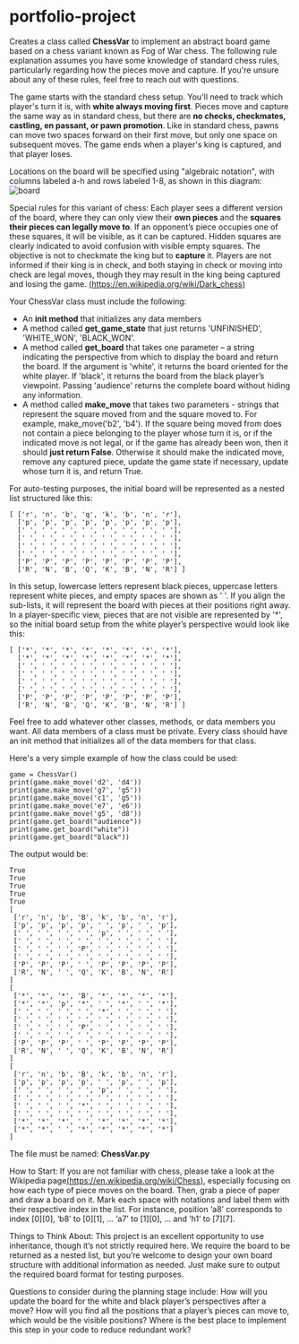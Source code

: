 # portfolio-project

Creates a class called **ChessVar** to implement an abstract board game based on a chess variant known as Fog of War chess. The following rule explanation assumes you have some knowledge of standard chess rules, particularly regarding how the pieces move and capture. If you're unsure about any of these rules, feel free to reach out with questions.

The game starts with the standard chess setup. You'll need to track which player's turn it is, with **white always moving first**. Pieces move and capture the same way as in standard chess, but there are **no checks, checkmates, castling, en passant, or pawn promotion**. Like in standard chess, pawns can move two spaces forward on their first move, but only one space on subsequent moves. The game ends when a player's king is captured, and that player loses.

Locations on the board will be specified using "algebraic notation", with columns labeled a-h and rows labeled 1-8, as shown in this diagram: ![board](board.png "board")

Special rules for this variant of chess:
Each player sees a different version of the board, where they can only view their **own pieces** and the **squares their pieces can legally move to**. If an opponent’s piece occupies one of these squares, it will be visible, as it can be captured. Hidden squares are clearly indicated to avoid confusion with visible empty squares. The objective is not to checkmate the king but to **capture** it. Players are not informed if their king is in check, and both staying in check or moving into check are legal moves, though they may result in the king being captured and losing the game.
[(https://en.wikipedia.org/wiki/Dark_chess)](https://en.wikipedia.org/wiki/Dark_chess)

Your ChessVar class must include the following:
* An **init method** that initializes any data members
* A method called **get_game_state** that just returns 'UNFINISHED', 'WHITE_WON', 'BLACK_WON'. 
* A method called **get_board** that takes one parameter – a string indicating the perspective from which to display the board and return the board. If the argument is 'white', it returns the board oriented for the white player. If 'black', it returns the board from the black player’s viewpoint. Passing 'audience' returns the complete board without hiding any information.
* A method called **make_move** that takes two parameters - strings that represent the square moved from and the square moved to.  For example, make_move('b2', 'b4').  If the square being moved from does not contain a piece belonging to the player whose turn it is, or if the indicated move is not legal, or if the game has already been won, then it should **just return False**.  Otherwise it should make the indicated move, remove any captured piece, update the game state if necessary, update whose turn it is, and return True.

For auto-testing purposes, the initial board will be represented as a nested list structured like this: 
```
[ ['r', 'n', 'b', 'q', 'k', 'b', 'n', 'r'], 
  ['p', 'p', 'p', 'p', 'p', 'p', 'p', 'p'], 
  [' ', ' ', ' ', ' ', ' ', ' ', ' ', ' '], 
  [' ', ' ', ' ', ' ', ' ', ' ', ' ', ' '], 
  [' ', ' ', ' ', ' ', ' ', ' ', ' ', ' '], 
  [' ', ' ', ' ', ' ', ' ', ' ', ' ', ' '], 
  ['P', 'P', 'P', 'P', 'P', 'P', 'P', 'P'], 
  ['R', 'N', 'B', 'Q', 'K', 'B', 'N', 'R'] ]
```

In this setup, lowercase letters represent black pieces, uppercase letters represent white pieces, and empty spaces are shown as ' '. If you align the sub-lists, it will represent the board with pieces at their positions right away. In a player-specific view, pieces that are not visible are represented by '*', so the initial board setup from the white player’s perspective would look like this: 
```
[ ['*', '*', '*', '*', '*', '*', '*', '*'], 
  ['*', '*', '*', '*', '*', '*', '*', '*'], 
  [' ', ' ', ' ', ' ', ' ', ' ', ' ', ' '], 
  [' ', ' ', ' ', ' ', ' ', ' ', ' ', ' '], 
  [' ', ' ', ' ', ' ', ' ', ' ', ' ', ' '], 
  [' ', ' ', ' ', ' ', ' ', ' ', ' ', ' '], 
  ['P', 'P', 'P', 'P', 'P', 'P', 'P', 'P'], 
  ['R', 'N', 'B', 'Q', 'K', 'B', 'N', 'R'] ]
```

Feel free to add whatever other classes, methods, or data members you want.  All data members of a class must be private.  Every class should have an init method that initializes all of the data members for that class.

Here's a very simple example of how the class could be used:
```
game = ChessVar()
print(game.make_move('d2', 'd4'))
print(game.make_move('g7', 'g5'))
print(game.make_move('c1', 'g5'))
print(game.make_move('e7', 'e6'))
print(game.make_move('g5', 'd8'))
print(game.get_board("audience"))
print(game.get_board("white"))
print(game.get_board("black"))
```
The output would be:
```
True
True
True
True
True
[
 ['r', 'n', 'b', 'B', 'k', 'b', 'n', 'r'], 
 ['p', 'p', 'p', 'p', ' ', 'p', ' ', 'p'], 
 [' ', ' ', ' ', ' ', 'p', ' ', ' ', ' '], 
 [' ', ' ', ' ', ' ', ' ', ' ', ' ', ' '], 
 [' ', ' ', ' ', 'P', ' ', ' ', ' ', ' '], 
 [' ', ' ', ' ', ' ', ' ', ' ', ' ', ' '], 
 ['P', 'P', 'P', ' ', 'P', 'P', 'P', 'P'], 
 ['R', 'N', ' ', 'Q', 'K', 'B', 'N', 'R']
]
[
 ['*', '*', '*', 'B', '*', '*', '*', '*'], 
 ['*', '*', 'p', '*', ' ', '*', ' ', '*'], 
 [' ', ' ', ' ', ' ', '*', ' ', ' ', ' '], 
 [' ', ' ', ' ', ' ', ' ', ' ', ' ', ' '], 
 [' ', ' ', ' ', 'P', ' ', ' ', ' ', ' '], 
 [' ', ' ', ' ', ' ', ' ', ' ', ' ', ' '], 
 ['P', 'P', 'P', ' ', 'P', 'P', 'P', 'P'], 
 ['R', 'N', ' ', 'Q', 'K', 'B', 'N', 'R']
]
[
 ['r', 'n', 'b', 'B', 'k', 'b', 'n', 'r'], 
 ['p', 'p', 'p', 'p', ' ', 'p', ' ', 'p'], 
 [' ', ' ', ' ', ' ', 'p', ' ', ' ', ' '], 
 [' ', ' ', ' ', ' ', ' ', ' ', ' ', ' '], 
 [' ', ' ', ' ', '*', ' ', ' ', ' ', ' '], 
 [' ', ' ', ' ', ' ', ' ', ' ', ' ', ' '], 
 ['*', '*', '*', ' ', '*', '*', '*', '*'], 
 ['*', '*', ' ', '*', '*', '*', '*', '*']
]
```

The file must be named: **ChessVar.py**


How to Start: If you are not familiar with chess, please take a look at the Wikipedia page[(https://en.wikipedia.org/wiki/Chess)](https://en.wikipedia.org/wiki/Chess), especially focusing on how each type of piece moves on the board. Then, grab a piece of paper and draw a board on it. Mark each space with notations and label them with their respective index in the list. For instance, position ‘a8’ corresponds to index [0][0], ‘b8’ to [0][1], … ‘a7’ to [1][0], … and ‘h1’ to [7][7].

Things to Think About: This project is an excellent opportunity to use inheritance, though it’s not strictly required here. 
We require the board to be returned as a nested list, but you’re welcome to design your own board structure with additional information as needed. Just make sure to output the required board format for testing purposes.

Questions to consider during the planning stage include: How will you update the board for the white and black player’s perspectives after a move? How will you find all the positions that a player’s pieces can move to, which would be the visible positions? Where is the best place to implement this step in your code to reduce redundant work?



